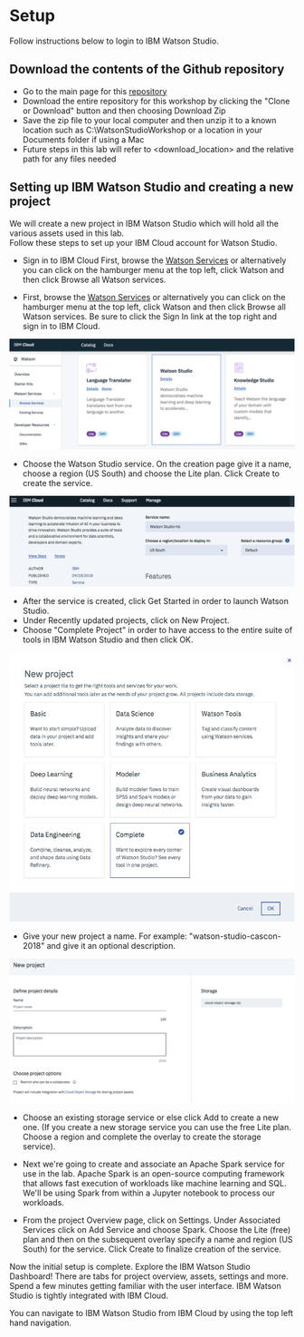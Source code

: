 # Setup

Follow instructions below to login to IBM Watson Studio.

## Download the contents of the Github repository

- Go to the main page for this [repository](https://github.com/cloud-coder/cascon-2018-watson-studio)
- Download the entire repository for this workshop by clicking the "Clone or Download" button and then choosing Download Zip
- Save the zip file to your local computer and then unzip it to a known location such as C:\WatsonStudioWorkshop or a location in your Documents folder if using a Mac
- Future steps in this lab will refer to <download_location> and the relative path for any files needed

## Setting up IBM Watson Studio and creating a new project

We will create a new project in IBM Watson Studio which will hold all the various assets used in this lab.  
Follow these steps to set up your IBM Cloud account for Watson Studio. 

- Sign in to IBM Cloud First, browse the [Watson Services](https://console.bluemix.net/developer/watson/services) or alternatively you can click on the hamburger menu at the top left, click Watson and then click Browse all Watson services.

- First, browse the [Watson Services](https://console.bluemix.net/developer/watson/services) or alternatively you can click on the hamburger menu at the top left, click Watson and then click Browse all Watson services.  Be sure to click the Sign In link at the top right and sign in to IBM Cloud.

![Browse Watson Services][setup-image-1]
- Choose the Watson Studio service.  On the creation page give it a name, choose a region (US South) and choose the Lite plan.  Click Create to create the service.

![Create Watson Service][setup-image-2]
- After the service is created, click Get Started in order to launch Watson Studio.
- Under Recently updated projects, click on New Project.
- Choose "Complete Project" in order to have access to the entire suite of tools in IBM Watson Studio and then click OK.

![Create New Project][setup-image-3]
- Give your new project a name.  For example: "watson-studio-cascon-2018" and give it an optional description.

![Create New Project 2][setup-image-4]

- Choose an existing storage service or else click Add to create a new one.  (If you create a new storage service you can use the free Lite plan.  Choose a region and complete the overlay to create the storage service).

- Next we're going to create and associate an Apache Spark service for use in the lab.  Apache Spark is an open-source computing framework that allows fast execution of workloads like machine learning and SQL.  We'll be using Spark from within a Jupyter notebook to process our workloads.  

- From the project Overview page, click on Settings.  Under Associated Services click on Add Service and choose Spark.  Choose the Lite (free) plan and then on the subsequent overlay specify a name and region (US South) for the service.  Click Create to finalize creation of the service. 

Now the initial setup is complete.  Explore the IBM Watson Studio Dashboard!  There are tabs for project overview, assets, settings and more.  Spend a few minutes getting familiar with the user interface.  IBM Watson Studio is tightly integrated with IBM Cloud.

You can navigate to IBM Watson Studio from IBM Cloud by using the top left hand navigation.

[comment]: # "------------------------------------------------------------------------------"
[comment]: # "                              Links / Reference                               "
[comment]: # "------------------------------------------------------------------------------"

[setup-image-1]: images/Browse_Watson_Services.png "Browse Watson Services"
[setup-image-2]: images/Create_Watson_Service.png "Create Watson Service"
[setup-image-3]: images/Create_New_Project.png "Create New Project"
[setup-image-4]: images/Create_New_Project_2.png "Create New Project 2"


